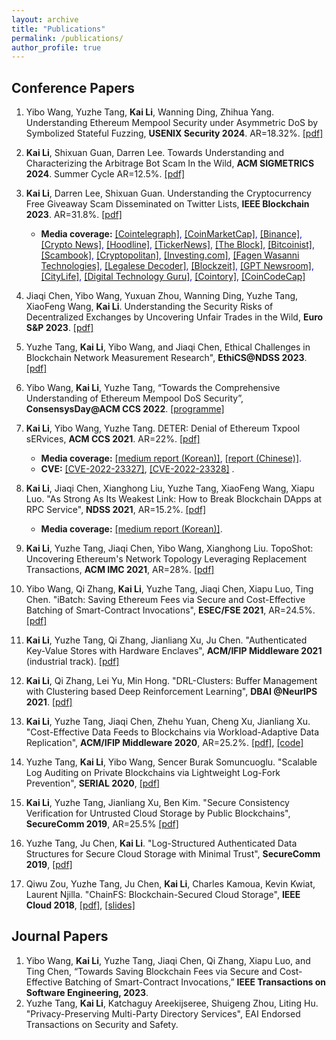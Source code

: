 ```yaml
---
layout: archive
title: "Publications"
permalink: /publications/
author_profile: true 
---
```

<!--1. **Kai Li**, Jiaqi Chen, Xianghong Liu, Yuzhe Tang, XiaoFeng Wang, Xiapu Luo. Title to be available, **NDSS 2021**-->
<!--1. **Kai Li**, Yuzhe Tang, Jiaqi Chen, Yibo Wang, Xianghong Liu. "TopoShot: Uncovering Ethereum's Network Topology Leveraging Replacement Transactions", **IMC 2021**. AR=28%.-->

Conference Papers
----
1. Yibo Wang, Yuzhe Tang, **Kai Li**, Wanning Ding, Zhihua Yang. Understanding Ethereum Mempool Security under Asymmetric DoS by Symbolized Stateful Fuzzing, **USENIX Security 2024**. AR=18.32%. <span style="color:blue">[[pdf]](https://www.usenix.org/system/files/usenixsecurity24-wang-yibo.pdf)</span>
1. **Kai Li**, Shixuan Guan, Darren Lee. Towards Understanding and Characterizing the Arbitrage Bot Scam In the Wild, **ACM SIGMETRICS 2024**. Summer Cycle AR=12.5%. <span style="color:blue">[[pdf]](https://dl.acm.org/doi/pdf/10.1145/3626783)</span>
1. **Kai Li**, Darren Lee, Shixuan Guan. Understanding the Cryptocurrency Free Giveaway Scam Disseminated on Twitter Lists, **IEEE Blockchain 2023**. AR=31.8%. <span style="color:blue">[[pdf]](https://www.researchgate.net/publication/375451067_Understanding_the_Cryptocurrency_Free_Giveaway_Scam_Disseminated_on_Twitter_Lists)</span>
    - **Media coverage:** <span style="color:blue">[[Cointelegraph]](https://cointelegraph.com/news/scientists-used-ai-to-find-and-track-95k-cryptocurrency-free-giveaway-scams-on-twitter-x), [[CoinMarketCap]](https://coinmarketcap.com/community/articles/64da50a74b2e2d3caa349d82/), [[Binance]](https://www.binance.com/en/feed/post/958239), [[Crypto News]](https://cryptonews.com/news/researchers-deploy-ai-uncover-crypto-giveaway-scam-schemes-twitter.htm), [[Hoodline]](https://hoodline.com/2023/08/ai-from-sdsu-unravels-cryptocurrency-free-giveaway-scams-worth-almost-1m-on-x-formerly-twitter/), [[TickerNews]](https://tickernews.co/crypto-giveaway-scam-unveiled-and-thwarted-by-ai/), [[The Block]](https://www.theblock.co/post/244588/twitter-lists-crypto-scams), [[Bitcoinist]](https://bitcoinist.com/twitter-scam-ai-tracks-9k-crypto-schemes/), [[Scambook]](https://scambook.io/1378/researchers-have-found-a-way-to-stop-fake-crypto-airdrop-spams-on-twitter-x/), [[Cryptopolitan]](https://www.cryptopolitan.com/crypto-scams-on-twitter-led-to-872k-losses/), [[Investing.com]](https://www.investing.com/news/cryptocurrency-news/scientists-used-ai-to-find-and-track-95k-cryptocurrency-free-giveaway-scams-on-twitter-3152970), [[Fagen Wasanni Technologies]](https://fagenwasanni.com/news/ai-developed-to-expose-cryptocurrency-giveaway-scams-on-x/198755/), [[Legalese Decoder]](https://legalesedecoder.com/unlocking-the-secrets-ai-legalese-decoder-empowers-researchers-to-unravel-crypto-giveaway-scam-schemes-on-twitter/), [[Blockzeit]](https://blockzeit.com/ai-exposes-cryptocurrency-giveaway-scams-on-x-platform/), [[GPT Newsroom]](https://gptnewsroom.wordpress.com/2023/08/13/researchers-employ-artificial-intelligence-to-identify-and-monitor-95000-twitter-scams-proclaiming-cryptocurrency-free-giveaways/), [[CityLife]](https://citylife.capetown/ai/scientists-used-ai-to-find-and-track-95k-cryptocurrency-free-giveaway-scams-on-twitter/339391/), [[Digital Technology Guru]](https://dtgreviews.com/ai/scientists-used-ai-to-find-and-track-95k-cryptocurrency-free-giveaway-scams-on-twitter/149529/), [[Cointory]](https://coinatory.com/2023/08/12/scientists-used-ai-to-find-cryptocurrency/), [[CoinCodeCap]](https://coincodecap.com/twitters-crypto-scam-lists-drain-870k-in-year-research-unveils)</span>
   
2.  Jiaqi Chen, Yibo Wang, Yuxuan Zhou, Wanning Ding, Yuzhe Tang, XiaoFeng Wang, **Kai Li**. Understanding the Security Risks of Decentralized Exchanges by Uncovering Unfair Trades in the Wild, **Euro S&P 2023**. <span style="color:blue">[[pdf]](https://ieeexplore.ieee.org/stamp/stamp.jsp?tp=&arnumber=10190515)</span>
   
3. Yuzhe Tang, **Kai Li**, Yibo Wang, and Jiaqi Chen, Ethical Challenges in Blockchain Network Measurement Research", **EthiCS@NDSS 2023**. <span style="color:blue">[[pdf]](https://www.ndss-symposium.org/wp-content/uploads/2023/02/ethics2023-235725-paper.pdf)</span>

4. Yibo Wang, **Kai Li**, Yuzhe Tang, “Towards the Comprehensive Understanding of Ethereum Mempool DoS Security”, **ConsensysDay@ACM CCS 2022**. <span style="color:blue">[[programme]](https://research.protocol.ai/sites/consensusday22/programme/)</span>
      
5. **Kai Li**, Yibo Wang, Yuzhe Tang. DETER: Denial of Ethereum Txpool sERvices, **ACM CCS 2021**. AR=22%. <span style="color:blue">[[pdf]](https://dl.acm.org/doi/pdf/10.1145/3460120.3485369)</span>
    - **Media coverage:** <span style="color:blue">[[medium report (Korean)]](https://medium.com/decipher-media/deter-%ED%8A%B8%EB%9E%9C%EC%9E%AD%EC%85%98-%ED%92%80%EC%9D%84-%EB%B9%84%EC%9B%8C%EB%82%B4%EB%8A%94-%EA%B3%B5%EA%B2%A9-4476ad5ae506), [[report (Chinese)]](https://paperexplained.cn/articles/article/sdetail/bf772404-411f-4adf-a139-c2e94cd5cd97/).
    - **CVE:** <span style="color:blue">[[CVE-2022-23327]](https://cve.mitre.org/cgi-bin/cvename.cgi?name=CVE-2022-23327)</span>, <span style="color:blue">[[CVE-2022-23328]](https://cve.mitre.org/cgi-bin/cvename.cgi?name=CVE-2022-23328) </span>.

6. **Kai Li**, Jiaqi Chen, Xianghong Liu, Yuzhe Tang, XiaoFeng Wang, Xiapu Luo. "As Strong As Its Weakest Link: How to Break Blockchain DApps at RPC Service", **NDSS 2021**, AR=15.2%. <span style="color:blue">[[pdf]](https://www.ndss-symposium.org/wp-content/uploads/ndss2021_3C-1_23108_paper.pdf)</span>
    - **Media coverage:** <span style="color:blue">[[medium report (Korean)]](https://medium.com/decipher-media/as-strong-as-its-weakest-link-rpc-%EC%84%9C%EB%B9%84%EC%8A%A4%EB%A5%BC-%ED%86%B5%ED%95%B4-dapp-%EC%9E%A5%EC%95%A0%EB%A5%BC-%EC%9C%A0%EB%B0%9C-23dbf561f0fa)</span>.

1. **Kai Li**, Yuzhe Tang, Jiaqi Chen, Yibo Wang, Xianghong Liu. TopoShot: Uncovering Ethereum's Network Topology Leveraging Replacement Transactions, **ACM IMC 2021**, AR=28%.
 <span style="color:blue">[[pdf]](https://dl.acm.org/doi/pdf/10.1145/3487552.3487814)</span>

1. Yibo Wang, Qi Zhang, **Kai Li**, Yuzhe Tang, Jiaqi Chen, Xiapu Luo, Ting Chen. "iBatch: Saving Ethereum Fees via Secure and Cost-Effective Batching of Smart-Contract Invocations",  **ESEC/FSE 2021**, AR=24.5%. <span style="color:blue">[[pdf]](https://dl.acm.org/doi/pdf/10.1145/3468264.3468568)</span>

1. **Kai Li**, Yuzhe Tang, Qi Zhang, Jianliang Xu, Ju Chen. "Authenticated Key-Value Stores with Hardware Enclaves", **ACM/IFIP Middleware 2021** (industrial track). <span style="color:blue">[[pdf]](https://dl.acm.org/doi/pdf/10.1145/3491084.3491425)</span>

1. **Kai Li**, Qi Zhang, Lei Yu, Min Hong. "DRL-Clusters: Buffer Management with Clustering based Deep Reinforcement Learning", **DBAI @NeurIPS 2021**. <span style="color:blue">[[pdf]](https://openreview.net/pdf?id=RJOWggDLNMv)</span>

1. **Kai Li**, Yuzhe Tang, Jiaqi Chen, Zhehu Yuan, Cheng Xu, Jianliang Xu. "Cost-Effective Data Feeds to Blockchains via Workload-Adaptive Data Replication", **ACM/IFIP Middleware 2020**, AR=25.2%. <span style="color:blue">[[pdf]](https://arxiv.org/pdf/1911.04078.pdf)</span>, <span style="color:blue">[[code]](https://github.com/syracuse-fullstacksecurity/GRuB)</span>

1. Yuzhe Tang, **Kai Li**, Yibo Wang, Sencer Burak Somuncuoglu. "Scalable Log Auditing on Private Blockchains via Lightweight Log-Fork Prevention", **SERIAL 2020**, <span style="color:blue">[[pdf]](https://dl.acm.org/doi/pdf/10.1145/3429884.3430032)</span>

1. **Kai Li**, Yuzhe Tang, Jianliang Xu, Ben Kim. "Secure Consistency Verification for Untrusted Cloud Storage by Public Blockchains", **SecureComm 2019**, AR=25.5% <span style="color:blue">[[pdf]](https://arxiv.org/pdf/1904.06626.pdf)</span>

1. Yuzhe Tang, Ju Chen, **Kai Li**. "Log-Structured Authenticated Data Structures for Secure Cloud Storage with Minimal Trust", **SecureComm 2019**, <span style="color:blue">[[pdf]](https://eprint.iacr.org/2016/1063.pdf)</span>
 
1. Qiwu Zou, Yuzhe Tang, Ju Chen, **Kai Li**, Charles Kamoua, Kevin Kwiat, Laurent Njilla. "ChainFS: Blockchain-Secured Cloud Storage", **IEEE Cloud 2018**, <span style="color:blue"> [[pdf]](https://ieeexplore.ieee.org/stamp/stamp.jsp?arnumber=8457920)</span>, <span style="color:blue"> [[slides]](https://docs.google.com/presentation/d/1uDqvJjPWF6YIo8bb-vfAgCU7SCaoRTLHdrEegTEeyd0/edit#slide=id.g3d35a20df5_0_0)</span>

Journal Papers
----
1. Yibo Wang, **Kai Li**, Yuzhe Tang, Jiaqi Chen, Qi Zhang, Xiapu Luo, and Ting Chen, “Towards Saving Blockchain Fees via Secure and Cost-Effective Batching of Smart-Contract Invocations,” **IEEE Transactions on Software Engineering, 2023**.
1. Yuzhe Tang, **Kai Li**, Katchaguy Areekijseree, Shuigeng Zhou, Liting Hu. "Privacy-Preserving Multi-Party Directory Services", EAI Endorsed Transactions on Security and Safety.


<!--
Workshop Papers
----
1. Yuzhe Tang, **Kai Li**, Yibo Wang, and Jiaqi Chen, Ethical Challenges in Blockchain Network Measurement Research", **EthiCS@NDSS 2023**
1. Yibo Wang, **Kai Li**, Yuzhe Tang, “Towards the Comprehensive Understanding of Ethereum Mempool DoS Security”, **ConsensysDay@ACM CCS 2022**.
1. **Kai Li**, Qi Zhang, Lei Yu, Min Hong. "DRL-Clusters: Buffer Management with Clustering based Deep Reinforcement Learning", **DBAI @NeurIPS 2021**.

-->

